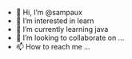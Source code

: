 - 👋 Hi, I’m @sampaux
- 👀 I’m interested in learn
- 🌱 I’m currently learning java
- 💞️ I’m looking to collaborate on ...
- 📫 How to reach me ...

<!---
sampaux/sampaux is a ✨ special ✨ repository because its `README.md` (this file) appears on your GitHub profile.
You can click the Preview link to take a look at your changes.
--->
